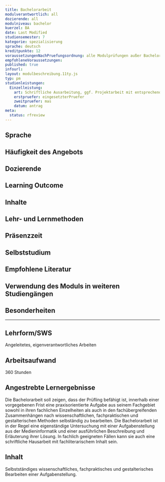 ```yaml
---
title: Bachelorarbeit
modulverantwortlich: all
dozierende: all
modulniveau: bachelor
kuerzel: BA
date: Last Modified
studiensemester: 7
kategorie: spezialisierung
sprache: deutsch
kreditpunkte: 12
voraussetzungenNachPruefungsordnung: alle Modulprüfungen außer Bachelorarbeit und Kolloquium bestanden
empfohleneVoraussetzungen: 
published: true
infourl: 
layout: modulbeschreibung.11ty.js
typ: pm
studienleistungen:
  Einzelleistung:
    art: Schriftliche Ausarbeitung, ggf. Projektarbeit mit entsprechenden Artefakten.
    erstpruefer: eingesetzterPruefer
    zweitpruefer: mas
    datum: antrag
meta:
  status: rfreview    
---
```


## Sprache

## Häufigkeit des Angebots

## Dozierende

## Learning Outcome

## Inhalte

## Lehr- und Lernmethoden

## Präsenzzeit

## Selbststudium

## Empfohlene Literatur

## Verwendung des Moduls in weiteren Studiengängen

## Besonderheiten

---

## Lehrform/SWS
Angeleitetes, eigenverantwortliches Arbeiten

## Arbeitsaufwand
360 Stunden

## Angestrebte Lernergebnisse
Die Bachelorarbeit soll zeigen, dass der Prüfling befähigt ist, innerhalb einer vorgegebenen Frist eine praxisorientierte Aufgabe aus seinem Fachgebiet sowohl in ihren fachlichen Einzelheiten als auch in den fachübergreifenden Zusammenhängen nach wissenschaftlichen, fachpraktischen und gestalterischen Methoden selbständig zu bearbeiten. Die Bachelorarbeit ist in der Regel eine eigenständige Untersuchung mit einer Aufgabenstellung aus der Medieninformatik und einer ausführlichen Beschreibung und Erläuterung ihrer Lösung. In fachlich geeigneten Fällen kann sie auch eine schriftliche Hausarbeit mit fachliterarischem Inhalt sein.

## Inhalt
Selbstständiges wissenschaftliches, fachpraktisches und gestalterisches Bearbeiten einer Aufgabenstellung.

